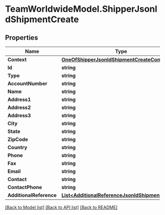 # TeamWorldwideModel.ShipperJsonldShipmentCreate
## Properties

Name | Type | Description | Notes
------------ | ------------- | ------------- | -------------
**Context** | [**OneOfShipperJsonldShipmentCreateContext**](OneOfShipperJsonldShipmentCreateContext.md) |  | [optional] 
**Id** | **string** |  | [optional] 
**Type** | **string** |  | [optional] 
**AccountNumber** | **string** |  | [optional] 
**Name** | **string** |  | [optional] 
**Address1** | **string** |  | 
**Address2** | **string** |  | [optional] 
**Address3** | **string** |  | [optional] 
**City** | **string** |  | 
**State** | **string** |  | [optional] 
**ZipCode** | **string** |  | 
**Country** | **string** |  | 
**Phone** | **string** |  | [optional] 
**Fax** | **string** |  | [optional] 
**Email** | **string** |  | [optional] 
**Contact** | **string** |  | [optional] 
**ContactPhone** | **string** |  | [optional] 
**AdditionalReference** | [**List&lt;AdditionalReferenceJsonldShipmentCreate&gt;**](AdditionalReferenceJsonldShipmentCreate.md) |  | [optional] 

[[Back to Model list]](../README.md#documentation-for-models) [[Back to API list]](../README.md#documentation-for-api-endpoints) [[Back to README]](../README.md)

